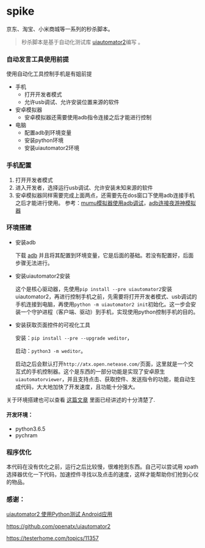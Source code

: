 # spike
京东、淘宝、小米商城等一系列的秒杀脚本。

>秒杀脚本是基于自动化测试库 [uiautomator2](https://github.com/openatx/uiautomator2)编写
。

### 自动发言工具使用前提

使用自动化工具控制手机是有姐前提

- 手机
  - 打开开发者模式
  - 允许usb调试、允许安装位置来源的软件
- 安卓模拟器
  - 安卓模拟器还需要使用adb指令连接之后才能进行控制
- 电脑
  - 配置adb到环境变量
  - 安装python环境
  - 安装uiautomator2环境

### 手机配置

1. 打开开发者模式
2. 进入开发者，选择运行usb调试、允许安装未知来源的软件
3. 安卓模拟器同样需要完成上面两点，还需要先在dos窗口下使用adb连接手机之后才能进行使用。
   参考：[mumu模拟器使用adb调试](https://www.jianshu.com/p/6d13c590822f)，[adb连接夜游神模拟器](https://blog.csdn.net/kongxingxing/article/details/53363038)
### 环境搭建

+ 安装adb

	下载 [adb](https://developer.android.com/studio/releases/platform-tools.html) 并且将其配置到环境变量，它是后面的基础。若没有配置好，后面步骤无法进行。

+ 安装uiautomator2安装

	这个是核心驱动器，先使用`pip install --pre uiautomator2`安装uiautomator2，再进行控制手机之前，先需要将打开开发者模式、usb调试的手机连接到电脑，再使用`python -m uiautomator2 init`初始化。这一步会安装一个守护进程（客户端、驱动）到手机，实现使用python控制手机的目的。

+ 安装获取页面控件的可视化工具

	安装：`pip install --pre --upgrade weditor`，

	启动：`python3 -m weditor`。

	启动之后会默认打开`http://atx.open.netease.com/`页面，这里就是一个交互式的手机控制器。这个是东西的一部分功能是实现了安卓原生`uiautomatorviewer`，并且支持点击、获取控件、发送指令的功能，能自动生成代码，大大地加快了开发速度，且功能十分强大。
	

关于环境搭建也可以查看 [这篇文章](https://testerhome.com/topics/11357) 里面已经讲述的十分清楚了.

#### 开发环境：

+ python3.6.5
+ pychram



### 程序优化

本代码在没有优化之前，运行之后比较慢，很难抢到东西。自己可以尝试用 xpath 选择器优化一下代码，加速控件寻找以及点击的速度，这样才能帮助你们抢到心仪的物品。

### 感谢：

[uiautomator2 使用Python测试 Android应用](https://www.cnblogs.com/fnng/p/8486863.html)

https://github.com/openatx/uiautomator2

https://testerhome.com/topics/11357
